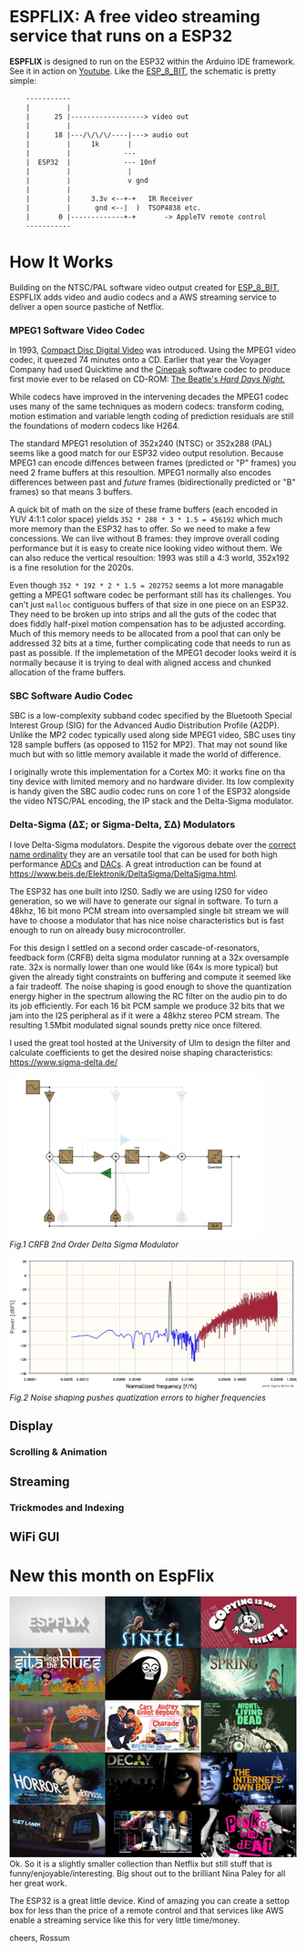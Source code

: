 # ESPFLIX: A free video streaming service that runs on a ESP32


**ESPFLIX** is designed to run on the ESP32 within the Arduino IDE framework. See it in action on [Youtube](https://www.youtube.com/watch?v=qFRkfeuTUrU). Like the [ESP_8_BIT](https://rossumblog.com/2020/05/10/130/), the schematic is pretty simple:

```
    -----------
    |         |
    |      25 |------------------> video out
    |         |
    |      18 |---/\/\/\/----|---> audio out
    |         |     1k       |
    |         |             ---
    |  ESP32  |             --- 10nf
    |         |              |
    |         |              v gnd
    |         |
    |         |     3.3v <--+-+   IR Receiver
    |         |      gnd <--|  )  TSOP4838 etc.
    |       0 |-------------+-+       -> AppleTV remote control
    -----------

```

# How It Works
Building on the NTSC/PAL software video output created for [ESP_8_BIT](https://rossumblog.com/2020/05/10/130/), ESPFLIX adds video and audio codecs and a AWS streaming service to deliver a open source pastiche of Netflix.

### MPEG1 Software Video Codec
In 1993, [Compact Disc Digital Video](https://en.wikipedia.org/wiki/Video_CD) was introduced. Using the MPEG1 video codec, it queezed 74 minutes onto a CD. Earlier that year the Voyager Company had used Quicktime and the [Cinepak](https://en.wikipedia.org/wiki/Cinepak) software codec to produce first movie ever to be relased on CD-ROM: [The Beatle's *Hard Days Night.*](https://www.nytimes.com/1993/04/13/science/personal-computers-at-last-a-movie-fits-on-a-cd-rom-disk.html)

While codecs have improved in the intervening decades the MPEG1 codec uses many of the same techniques as modern codecs: transform coding, motion estimation and variable length coding of prediction residuals are still the foundations of modern codecs like H264.

The standard MPEG1 resolution of 352x240 (NTSC) or 352x288 (PAL) seems like a good match for our ESP32 video output resolution. Because MPEG1 can encode diffences between frames (predicted or "P" frames) you need 2 frame buffers at this resoultion. MPEG1 normally also encodes differences between past and *future* frames (bidirectionally predicted or "B" frames) so that means 3 buffers.

A quick bit of math on the size of these frame buffers (each encoded in YUV 4:1:1 color space) yields ```352 * 288 * 3 * 1.5 = 456192``` which much more memory than the ESP32 has to offer. So we need to make a few concessions. We can live without B frames: they improve overall coding performance but it is easy to create nice looking video without them. We can also reduce the vertical resoultion: 1993 was still a 4:3 world, 352x192 is a fine resolution for the 2020s.

Even though ```352 * 192 * 2 * 1.5 = 202752``` seems a lot more managable getting a MPEG1 software codec be performant still has its challenges. You can't just ```malloc``` contiguous buffers of that size in one piece on an ESP32. They need to be broken up into strips and all the guts of the codec that does fiddly half-pixel motion compensation has to be adjusted according. Much of this memory needs to be allocated from a pool that can only be addressed 32 bits at a time, further complicating code that needs to run as past as possible. If the implemetation of the MPEG1 decoder looks weird it is normally because it is trying to deal with aligned access and chunked allocation of the frame buffers.

### SBC Software Audio Codec
SBC is a low-complexity subband codec specified by the Bluetooth Special Interest Group (SIG) for the Advanced Audio Distribution Profile (A2DP). Unlike the MP2 codec typically used along side MPEG1 video, SBC uses tiny 128 sample buffers (as opposed to 1152 for MP2). That may not sound like much but with so little memory available it made the world of difference.

I originally wrote this implementation for a Cortex M0: it works fine on tha tiny device with limited memory and no hardware divider. Its low complexity is handy given the SBC audio codec runs on core 1 of the ESP32 alongside the video NTSC/PAL encoding, the IP stack and the Delta-Sigma modulator.

### Delta-Sigma (ΔΣ; or Sigma-Delta, ΣΔ) Modulators
I love Delta-Sigma modulators. Despite the vigorous debate over the [correct name ordinality](https://www.laphamsquarterly.org/rivalry-feud/crack) they are an versatile tool that can be used for both high performance [ADCs](https://hackaday.com/2016/07/07/tearing-into-delta-sigma-adcs-part-1/) and [DACs](https://en.wikipedia.org/wiki/Direct_Stream_Digital). A great introduction can be found at https://www.beis.de/Elektronik/DeltaSigma/DeltaSigma.html.

The ESP32 has one built into I2S0. Sadly we are using I2S0 for video generation, so we will have to generate our signal in software. To turn a 48khz, 16 bit mono PCM stream into oversampled single bit stream we will have to choose a modulator that has nice noise characteristics but is fast enough to run on already busy microcontroller.

For this design I settled on a second order cascade-of-resonators, feedback form (CRFB) delta sigma modulator running at a 32x oversample rate. 32x is normally lower than one would like (64x is more typical) but given the already tight constraints on buffering and compute it seemed like a fair tradeoff. The noise shaping is good enough to shove the quantization energy higher in the spectrum allowing the RC filter on the audio pin to do its job efficiently. For each 16 bit PCM sample we produce 32 bits that we jam into the I2S peripheral as if it were a 48khz stereo PCM stream. The resulting 1.5Mbit modulated signal sounds pretty nice once filtered.

I used the great tool hosted at the University of Ulm to design the filter and calculate coefficients to get the desired noise shaping characteristics: https://www.sigma-delta.de/  

![Delta Sigma Design](img/ds.png)  
*Fig.1 CRFB 2nd Order Delta Sigma Modulator*

![Frequency Response](img/ds_simulation.png)  
*Fig.2 Noise shaping pushes quatization errors to higher frequencies*

## Display
### Scrolling & Animation
## Streaming
### Trickmodes and Indexing
## WiFi GUI

# New this month on EspFlix
![Posters of Lineup](img/lineup.jpg)
Ok. So it is a slightly smaller collection than Netflix but still stuff that is funny/enjoyable/interesting. Big shout out to the brilliant Nina Paley for all her great work.

The ESP32 is a great little device. Kind of amazing you can create a settop box for less than the price of a remote control and that services like AWS enable a streaming service like this for very little time/money.

cheers,
Rossum
